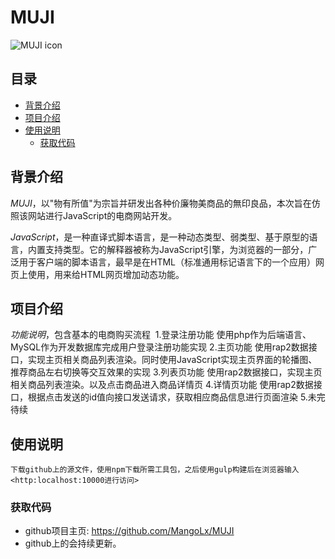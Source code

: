 # MUJI


![MUJI icon](https://www.muji.com.cn/cn/store/favicon.png)


## 目录
* [背景介绍](#背景介绍)
* [项目介绍](#项目介绍)
* [使用说明](#使用说明)
  * [获取代码](#获取代码)

## 背景介绍

*MUJI*，以"物有所值"为宗旨并研发出各种价廉物美商品的無印良品，本次旨在仿照该网站进行JavaScript的电商网站开发。

*JavaScript*，是一种直译式脚本语言，是一种动态类型、弱类型、基于原型的语言，内置支持类型。它的解释器被称为JavaScript引擎，为浏览器的一部分，广泛用于客户端的脚本语言，最早是在HTML（标准通用标记语言下的一个应用）网页上使用，用来给HTML网页增加动态功能。

## 项目介绍

*功能说明*，包含基本的电商购买流程
​	1.登录注册功能
		使用php作为后端语言、MySQL作为开发数据库完成用户登录注册功能实现
	2.主页功能
		使用rap2数据接口，实现主页相关商品列表渲染。同时使用JavaScript实现主页界面的轮播图、推荐商品左右切换等交互效果的实现
	3.列表页功能
		使用rap2数据接口，实现主页相关商品列表渲染。以及点击商品进入商品详情页
	4.详情页功能
		使用rap2数据接口，根据点击发送的id值向接口发送请求，获取相应商品信息进行页面渲染
	5.未完待续


## 使用说明
	下载github上的源文件，使用npm下载所需工具包，之后使用gulp构建后在浏览器输入<http:localhost:10000进行访问>
	

### 获取代码
 
* github项目主页: <https://github.com/MangoLx/MUJI>
* github上的会持续更新。